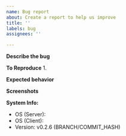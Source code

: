 ```yaml
---
name: Bug report
about: Create a report to help us improve
title: ''
labels: bug
assignees: ''

---
```


**Describe the bug**


**To Reproduce**
1. 

**Expected behavior**


**Screenshots**

**System Info:**
- OS (Server): 
- OS (Client): 
- Version: v0.2.6 (BRANCH/COMMIT_HASH)

